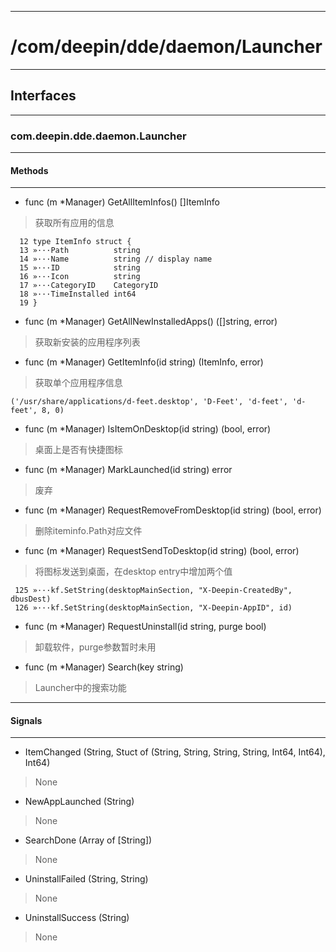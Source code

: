 ***
# /com/deepin/dde/daemon/Launcher
***
## Interfaces
***
### com.deepin.dde.daemon.Launcher
***
#### Methods
***

- func (m *Manager) GetAllItemInfos() []ItemInfo
> 获取所有应用的信息

```
  12 type ItemInfo struct {
  13 »···Path          string
  14 »···Name          string // display name
  15 »···ID            string
  16 »···Icon          string
  17 »···CategoryID    CategoryID
  18 »···TimeInstalled int64
  19 }
```

- func (m *Manager) GetAllNewInstalledApps() ([]string, error)
> 获取新安装的应用程序列表

- func (m *Manager) GetItemInfo(id string) (ItemInfo, error)
> 获取单个应用程序信息

```
('/usr/share/applications/d-feet.desktop', 'D-Feet', 'd-feet', 'd-feet', 8, 0)
```

- func (m *Manager) IsItemOnDesktop(id string) (bool, error)
> 桌面上是否有快捷图标

- func (m *Manager) MarkLaunched(id string) error
> 废弃

- func (m *Manager) RequestRemoveFromDesktop(id string) (bool, error)
> 删除iteminfo.Path对应文件

- func (m *Manager) RequestSendToDesktop(id string) (bool, error)
> 将图标发送到桌面，在desktop entry中增加两个值

```
 125 »···kf.SetString(desktopMainSection, "X-Deepin-CreatedBy", dbusDest)
 126 »···kf.SetString(desktopMainSection, "X-Deepin-AppID", id)
```

- func (m *Manager) RequestUninstall(id string, purge bool)
> 卸载软件，purge参数暂时未用

- func (m *Manager) Search(key string)
> Launcher中的搜索功能

***
#### Signals
***

- ItemChanged (String, Stuct of (String, String, String, String, Int64, Int64),
  Int64)
> None

- NewAppLaunched (String)
> None

- SearchDone (Array of [String])
> None

- UninstallFailed (String, String)
> None

- UninstallSuccess (String)
> None
